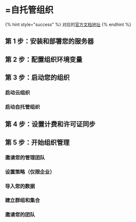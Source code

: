 # =自托管组织

{% hint style="success" %}
对应的[官方文档地址](https://bitwarden.com/help/self-host-an-organization/)
{% endhint %}

## 第 1 步：安装和部署您的服务器 <a href="#step-1-install-and-deploy-your-server" id="step-1-install-and-deploy-your-server"></a>

## 第 2 步：配置组织环境变量 <a href="#step-2-configure-organization-environment-variables" id="step-2-configure-organization-environment-variables"></a>

## 第 3 步：启动您的组织 <a href="#step-3-start-your-organization" id="step-3-start-your-organization"></a>

### 启动云组织 <a href="#start-a-cloud-organization" id="start-a-cloud-organization"></a>

### 启动自托管组织 <a href="#start-a-self-hosted-organization" id="start-a-self-hosted-organization"></a>

## 第 4 步：设置计费和许可证同步 <a href="#step-4-setup-billing-and-license-sync" id="step-4-setup-billing-and-license-sync"></a>

## 第 5 步：开始组织管理 <a href="#step-5-start-organization-administration" id="step-5-start-organization-administration"></a>

### 邀请您的管理团队 <a href="#invite-your-admin-team" id="invite-your-admin-team"></a>

### 设置策略（仅限企业） <a href="#set-policies-enterprise-only" id="set-policies-enterprise-only"></a>

### 导入您的数据 <a href="#import-your-data" id="import-your-data"></a>

### 建立群组和集合 <a href="#build-groups-and-collections" id="build-groups-and-collections"></a>

### 邀请您的团队 <a href="#invite-your-team" id="invite-your-team"></a>
